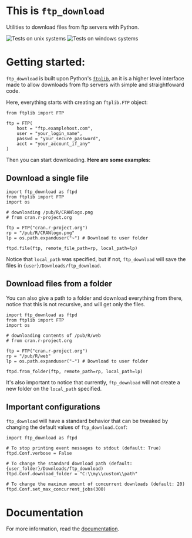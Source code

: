# This is `ftp_download`

Utilities to download files from ftp servers with Python.

![Tests on unix systems](https://github.com/VFLins/ftp_download/actions/workflows/tests-unix.yml/badge.svg)
![Tests on windows systems](https://github.com/VFLins/ftp_download/actions/workflows/tests-windows.yml/badge.svg)

# Getting started:

`ftp_download` is built upon Python's [`ftplib`](https://docs.python.org/3/library/ftplib.html), an it is a higher level interface made to allow downloads from ftp servers with simple and straightfoward code. 

Here, everything starts with creating an `ftplib.FTP` object:

```
from ftplib import FTP

ftp = FTP(
    host = "ftp.examplehost.com",
    user = "your_login_name",
    passwd = "your_secure_password",
    acct = "your_account_if_any"
)
```

Then you can start downloading. **Here are some examples:**

## Download a single file

```
import ftp_download as ftpd
from ftplib import FTP
import os

# downloading /pub/R/CRANlogo.png 
# from cran.r-project.org

ftp = FTP("cran.r-project.org")
rp = "/pub/R/CRANlogo.png"
lp = os.path.expanduser("~") # Download to user folder

ftpd.file(ftp, remote_file_path=rp, local_path=lp)
```

Notice that `local_path` was specified, but if not, `ftp_download` will save the files in `{user}/Downloads/ftp_download`.

## Download files from a folder

You can also give a path to a folder and download everything from there, notice that this is not recursive, and will get only the files.

```
import ftp_download as ftpd
from ftplib import FTP
import os

# downloading contents of /pub/R/web
# from cran.r-project.org

ftp = FTP("cran.r-project.org")
rp = "/pub/R/web"
lp = os.path.expanduser("~") # Download to user folder

ftpd.from_folder(ftp, remote_path=rp, local_path=lp)
```

It's also important to notice that currently, `ftp_download` will not create a new folder on the `local_path` specified.

## Important configurations

`ftp_download` will have a standard behavior that can be tweaked by changing the default values of `ftp_download.Conf`:

```
import ftp_download as ftpd

# To stop printing event messages to stdout (default: True)
ftpd.Conf.verbose = False

# To change the standard download path (default: {user_folder}/Downloads/ftp_download)
ftpd.Conf.download_folder = "C:\\my\\custom\\path"

# To change the maximum amount of concurrent downloads (default: 20)
ftpd.Conf.set_max_concurrent_jobs(300)
```

# Documentation

For more information, read the [documentation](https://vflins.github.io/ftp_download/docs/ftp_download.html).

